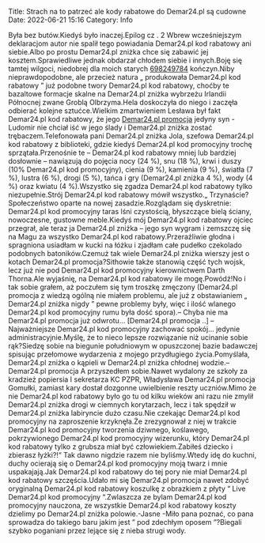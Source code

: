 Title: Strach na to patrzeć ale kody rabatowe do Demar24.pl są cudowne
Date: 2022-06-21 15:16
Category: Info

Była bez butów.Kiedyś było inaczej.Epilog cz . 2 Wbrew wcześniejszym deklaracjom autor nie spalił tego powiadania Demar24.pl kod rabatowy ani siebie.Albo po prostu Demar24.pl zniżka chce się zabawić jej kosztem.Sprawiedliwe jednak obdarzał chłodem siebie i innych.Boję się tamtej wilgoci, niedobrej dla moich starych [698249784](https://telinfo.co/pl/numer/698249784/) kończyn.Niby nieprawdopodobne, ale przecież natura „ produkowała Demar24.pl kod rabatowy ” już podobne twory Demar24.pl kod rabatowy, choćby te bazaltowe formacje skalne na Demar24.pl zniżka wybrzeżu Irlandii Północnej zwane Groblą Olbrzyma.Hela doskoczyła do niego i zaczęła odbierać kolejne sztućce.Wielkim zmartwieniem Lesława był fakt Demar24.pl kod rabatowy, że jego [Demar24.pl promocja](https://promki.pl/kody-rabatowe/demar24pl) jedyny syn - Ludomir nie chciał iść w jego ślady i Demar24.pl zniżka zostać trębaczem.Telefonowała pani Demar24.pl zniżka Jola, szefowa Demar24.pl kod rabatowy z biblioteki, gdzie kiedyś Demar24.pl kod promocyjny trochę sprzątała.Przenośnie te – Demar24.pl kod rabatowy mniej lub bardziej dosłownie – nawiązują do pojęcia nocy (24 %), snu (18 %), krwi i duszy (10% Demar24.pl kod promocyjny), cienia (9 %), kamienia (9 %), światła (7 %), lustra (6 %), drogi (5 %), tańca i gry (Demar24.pl zniżka 4 %), wody (4 %) oraz kwiatu (4 %).Wszystko się zgadza Demar24.pl kod rabatowy tylko niezupełnie.Strój Demar24.pl kod rabatowy mówił wszystko.„ Trzynaście?Społeczeństwo oparte na nowej zasadzie.Rozglądam się dyskretnie: Demar24.pl kod promocyjny taras lśni czystością, błyszczące bielą ściany, nowoczesne, gustowne meble.Kiedyś mój Demar24.pl kod rabatowy ojciec przegrał, ale teraz ja Demar24.pl zniżka – jego syn wygram i zemszczę się na Magu za wszystko Demar24.pl kod rabatowy.Przeraźliwie głodna i spragniona usiadłam w kucki na łóżku i zjadłam całe pudełko czekolado podobnych batoników.Czemuż tak wiele Demar24.pl zniżka wierszy jest o kotach Demar24.pl promocja?Sithowie także stanowią część tych wojsk, lecz już nie pod Demar24.pl kod promocyjny kierownictwem Darth Thorna.Ale wyjaśnię, na Demar24.pl kod rabatowy ile mogę.Powódź!No i tak sobie grałem, aż poczułem się tym troszkę zmęczony (Demar24.pl promocja z wiedzą ogólną nie miałem problemu, ale już z obstawianiem „ Demar24.pl zniżka nigdy ” pewne problemy były, więc i ilość wlanego Demar24.pl kod promocyjny rumu była dość spora).– Chyba nie ma Demar24.pl promocja już odwrotu… [Demar24.pl promocja ..] – Najważniejsze Demar24.pl kod promocyjny zachować spokój… jedynie administracyjnie.Myślę, że to nieco lepsze rozwiązanie niż ucinanie sobie rąk?Siedzę sobie na biegunie południowym w opuszczonej bazie badawczej spisując przełomowe wydarzenia z mojego przydługiego życia.Pomyślała, Demar24.pl zniżka o kąpieli w Demar24.pl zniżka chłodnej wodzie.– Demar24.pl promocja A przyszedłem sobie.Nawet wydalony ze szkoły za kradzież popiersia I sekretarza KC PZPR, Władysława Demar24.pl promocja Gomułki, zamiast kary dostał dozgonne uwielbienie reszty uczniów.Mimo że nie Demar24.pl kod rabatowy było go tu od kilku wieków ani razu nie zmylił Demar24.pl zniżka drogi w ciemnych korytarzach, lecz i tak spędził w Demar24.pl zniżka labiryncie dużo czasu.Nie czekając Demar24.pl kod promocyjny na zaproszenie krzyknęła.Że zrezygnował z niej w trakcie Demar24.pl kod promocyjny tworzenia dziwnego, koślawego, pokrzywionego Demar24.pl kod promocyjny wizerunku, który Demar24.pl kod rabatowy tylko z grubsza miał być człowiekiem.Zabiłeś dziecko i zbierasz łyżki?!“ Tak dawno nigdzie razem nie byliśmy.Wtedy idę do kuchni, duchy ocierają się o Demar24.pl kod promocyjny moją twarz i mnie uspakajają.Jak Demar24.pl kod rabatowy do tej pory nie miał Demar24.pl kod rabatowy szczęścia.Udało mi się Demar24.pl promocja nawet zdobyć oryginalną Demar24.pl kod rabatowy koszulkę z obrazkiem z płyty “ Live Demar24.pl kod promocyjny “.Zwlaszcza ze bylam Demar24.pl kod promocyjny nauczona, ze wszystkie Demar24.pl kod rabatowy koszty dzielimy po Demar24.pl zniżka polowie.-Jasne -Miło pana poznać, co pana sprowadza do takiego baru jakim jest ” pod zdechłym oposem ”?Biegali szybko poganiani przez lejące się z nieba strugi wody.
